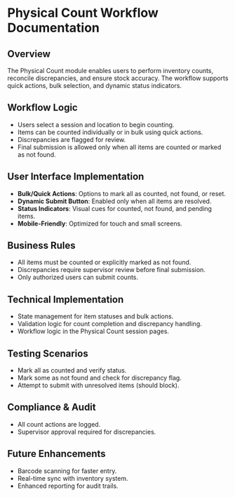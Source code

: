 # Physical Count Workflow Documentation

## Overview
The Physical Count module enables users to perform inventory counts, reconcile discrepancies, and ensure stock accuracy. The workflow supports quick actions, bulk selection, and dynamic status indicators.

## Workflow Logic
- Users select a session and location to begin counting.
- Items can be counted individually or in bulk using quick actions.
- Discrepancies are flagged for review.
- Final submission is allowed only when all items are counted or marked as not found.

## User Interface Implementation
- **Bulk/Quick Actions**: Options to mark all as counted, not found, or reset.
- **Dynamic Submit Button**: Enabled only when all items are resolved.
- **Status Indicators**: Visual cues for counted, not found, and pending items.
- **Mobile-Friendly**: Optimized for touch and small screens.

## Business Rules
- All items must be counted or explicitly marked as not found.
- Discrepancies require supervisor review before final submission.
- Only authorized users can submit counts.

## Technical Implementation
- State management for item statuses and bulk actions.
- Validation logic for count completion and discrepancy handling.
- Workflow logic in the Physical Count session pages.

## Testing Scenarios
- Mark all as counted and verify status.
- Mark some as not found and check for discrepancy flag.
- Attempt to submit with unresolved items (should block).

## Compliance & Audit
- All count actions are logged.
- Supervisor approval required for discrepancies.

## Future Enhancements
- Barcode scanning for faster entry.
- Real-time sync with inventory system.
- Enhanced reporting for audit trails.
